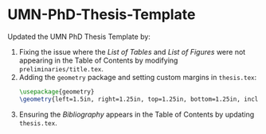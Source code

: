 # UMN-PhD-Thesis-Template

Updated the UMN PhD Thesis Template by:

1. Fixing the issue where the *List of Tables* and *List of Figures* were not appearing in the Table of Contents by modifying `preliminaries/title.tex`.
2. Adding the `geometry` package and setting custom margins in `thesis.tex`:
   ```latex
   \usepackage{geometry}
   \geometry{left=1.5in, right=1.25in, top=1.25in, bottom=1.25in, includehead, includefoot}
   ```
3. Ensuring the *Bibliography* appears in the Table of Contents by updating `thesis.tex`.

